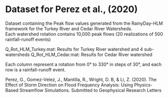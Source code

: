 # Dataset for Perez et al., (2020) 

Dataset containing the Peak flow values generated from the RainyDay-HLM framework for the 
Turkey River and Cedar River Watersheds.  
Each watershed rotation contains 10,000 peak flows (20 realizations of 500 rainfall-runoff events)

Q_Rot_HLM_Turkey.mat: Results for Turkey River watershed and 4 sub-watersheds
Q_Rot_HLM_Cedar.mat: Results for Cedar River watershed

Each column represent a rotation from 0° to 330° in steps of 30°, and each row is a rainfall-runoff event.

Perez, G., Gomez-Velez, J., Mantilla, R., Wright, D. B, & Li, Z. (2020). The Effect of Storm Direction on Flood Frequency Analysis: Using Physics-Based Streamflow Simulations.
Submitted to Geophysical Research Letters
